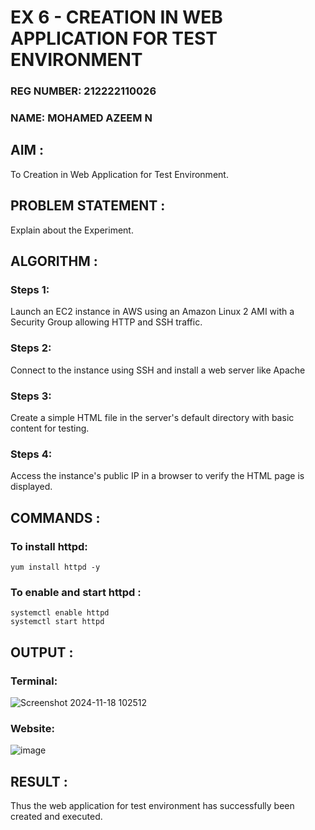  # EX 6 - CREATION IN WEB APPLICATION FOR TEST ENVIRONMENT
 
### REG NUMBER: 212222110026
### NAME: MOHAMED AZEEM N

 ## AIM :
  To Creation in Web Application for Test Environment.
       
## PROBLEM STATEMENT :

Explain about the Experiment.

## ALGORITHM :

### Steps 1:
Launch an EC2 instance in AWS using an Amazon Linux 2 AMI with a Security Group allowing HTTP and SSH traffic.

### Steps 2:
Connect to the instance using SSH and install a web server like Apache

### Steps 3:
Create a simple HTML file in the server's default directory with basic content for testing.

### Steps 4:
Access the instance's public IP in a browser to verify the HTML page is displayed.

## COMMANDS :

### To install httpd:
```
yum install httpd -y
```
### To enable and start httpd :
```
systemctl enable httpd
systemctl start httpd
```

## OUTPUT :

### Terminal:
![Screenshot 2024-11-18 102512](https://github.com/user-attachments/assets/3ffc8825-7290-43c9-bdfa-d18ff6d16772)

### Website:
![image](https://github.com/user-attachments/assets/f63dc64f-c2ea-4aa8-9d6c-02b56b96adc1)

## RESULT :

 Thus the web application for test environment has successfully been created and executed.

  


